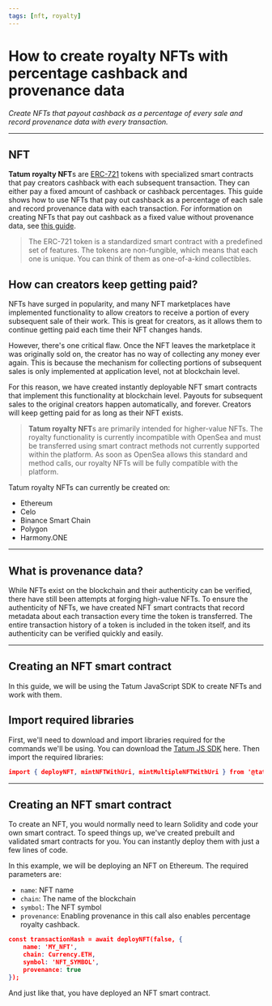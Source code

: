 ```yaml
---
tags: [nft, royalty]
---
```


# How to create royalty NFTs with percentage cashback and provenance data

*Create NFTs that payout cashback as a percentage of every sale and record provenance data with every transaction.*

---

## NFT 

**Tatum royalty NFT**s are [ERC-721](http://erc721.org/) tokens with specialized smart contracts that pay creators cashback with each subsequent transaction. They can either pay a fixed amount of cashback or cashback percentages. This guide shows how to use NFTs that pay out cashback as a percentage of each sale and record provenance data with each transaction. For information on creating NFTs that pay out cashback as a fixed value without provenance data, see [this guide](../token/ZG9jOjI4OTA4NjI2-how-to-create-royalty-nf-ts-with-fixed-cashbach).

<!-- theme: info -->
>The ERC-721 token is a standardized smart contract with a predefined set of features. The tokens are non-fungible, which means that each one is unique. You can think of them as one-of-a-kind collectibles.

## How can creators keep getting paid?

NFTs have surged in popularity, and many NFT marketplaces have implemented functionality to allow creators to receive a portion of every subsequent sale of their work. This is great for creators, as it allows them to continue getting paid each time their NFT changes hands.

However, there's one critical flaw. Once the NFT leaves the marketplace  it was originally sold on, the creator has no way of collecting any money ever again. This is because the mechanism for collecting portions of subsequent sales is only implemented at application level, not at blockchain level.

For this reason, we have created instantly deployable NFT smart contracts that implement this functionality at blockchain level. Payouts for subsequent sales to the original creators happen automatically, and forever. Creators will keep getting paid for as long as their NFT exists.

<!-- theme: warning -->
>**Tatum royalty NFT**s are primarily intended for higher-value NFTs. The royalty functionality is currently incompatible with OpenSea and must be transferred using smart contract methods not currently supported within the platform. As soon as OpenSea allows this standard and method calls, our royalty NFTs will be fully compatible with the platform.

Tatum royalty NFTs can currently be created on:
- Ethereum
- Celo
- Binance Smart Chain
- Polygon
- Harmony.ONE

---
## What is provenance data?

While NFTs exist on the blockchain and their authenticity can be verified, there have still been attempts at forging high-value NFTs. To ensure the authenticity of NFTs, we have created NFT smart contracts that record metadata about each transaction every time the token is transferred. The entire transaction history of a token is included in the token itself, and its authenticity can be verified quickly and easily.

---

## Creating an NFT smart contract

In this guide, we will be using the Tatum JavaScript SDK to create NFTs and work with them. 

## Import required libraries

First, we'll need to download and import libraries required for the commands we'll be using. You can download the [Tatum JS SDK](https://www.npmjs.com/package/@tatumio/tatum/v/1.16.17) here.
Then import the required libraries:
```json
import { deployNFT, mintNFTWithUri, mintMultipleNFTWithUri } from '@tatumio/tatum';
```

---
## Creating an NFT smart contract

To create an NFT, you would normally need to learn Solidity and code your own smart contract. To speed things up, we've created prebuilt and validated smart contracts for you. You can instantly deploy them with just a few lines of code.

In this example, we will be deploying an NFT on Ethereum. The required parameters are:
- `name`: NFT name
- `chain`: The name of the blockchain
- `symbol`: The NFT symbol
- `provenance`: Enabling provenance in this call also enables percentage royalty cashback.

```json
const transactionHash = await deployNFT(false, {
    name: 'MY_NFT',
    chain: Currency.ETH,
    symbol: 'NFT_SYMBOL',
    provenance: true
});
```
And just like that, you have deployed an NFT smart contract. 